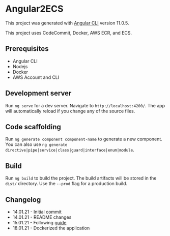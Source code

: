 # Angular2ECS

This project was generated with [Angular CLI](https://github.com/angular/angular-cli) version 11.0.5. &nbsp;

This project uses CodeCommit, Docker, AWS ECR, and ECS.

## Prerequisites
* Angular CLI
* Nodejs
* Docker
* AWS Account and CLI

## Development server

Run `ng serve` for a dev server. Navigate to `http://localhost:4200/`. The app will automatically reload if you change any of the source files.

## Code scaffolding

Run `ng generate component component-name` to generate a new component. You can also use `ng generate directive|pipe|service|class|guard|interface|enum|module`.

## Build

Run `ng build` to build the project. The build artifacts will be stored in the `dist/` directory. Use the `--prod` flag for a production build.

## Changelog
* 14.01.21 - Initial commit
* 14.01.21 - README changes
* 15.01.21 - Following [guide](https://medium.com/bb-tutorials-and-thoughts/aws-deploying-angular-with-nodejs-app-on-ecs-2128208017f8)
* 18.01.21 - Dockerized the application